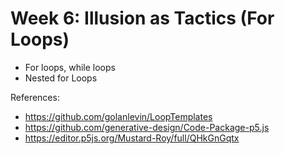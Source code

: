 
# Week 6: Illusion as Tactics (For Loops)

* For loops, while loops
* Nested for Loops


References:
* https://github.com/golanlevin/LoopTemplates
* https://github.com/generative-design/Code-Package-p5.js
* https://editor.p5js.org/Mustard-Roy/full/QHkGnGqtx




